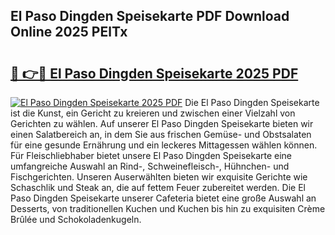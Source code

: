 ## El Paso Dingden Speisekarte PDF Download Online 2025 PElTx

# <h2><a href="http://gc7oy3.nevu.top/?p=El+Paso+Dingden+Speisekarte">🔗 👉🔴 El Paso Dingden Speisekarte 2025 PDF</a></h2>

[![El Paso Dingden Speisekarte 2025 PDF](https://i.imgur.com/dBaPXMq.png)](http://gc7oy3.nevu.top/?p=El+Paso+Dingden+Speisekarte)
Die El Paso Dingden Speisekarte ist die Kunst, ein Gericht zu kreieren und zwischen einer Vielzahl von Gerichten zu wählen. Auf unserer El Paso Dingden Speisekarte bieten wir einen Salatbereich an, in dem Sie aus frischen Gemüse- und Obstsalaten für eine gesunde Ernährung und ein leckeres Mittagessen wählen können. Für Fleischliebhaber bietet unsere El Paso Dingden Speisekarte eine umfangreiche Auswahl an Rind-, Schweinefleisch-, Hühnchen- und Fischgerichten. Unseren Auserwählten bieten wir exquisite Gerichte wie Schaschlik und Steak an, die auf fettem Feuer zubereitet werden. Die El Paso Dingden Speisekarte unserer Cafeteria bietet eine große Auswahl an Desserts, von traditionellen Kuchen und Kuchen bis hin zu exquisiten Crème Brûlée und Schokoladenkugeln.
